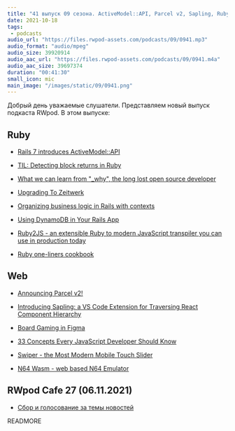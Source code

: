 ```yaml
---
title: "41 выпуск 09 сезона. ActiveModel::API, Parcel v2, Sapling, Ruby2JS, Ruby one-liners cookbook, Swiper, N64 Wasm и прочее"
date: 2021-10-18
tags:
 - podcasts
audio_url: "https://files.rwpod-assets.com/podcasts/09/0941.mp3"
audio_format: "audio/mpeg"
audio_size: 39920914
audio_aac_url: "https://files.rwpod-assets.com/podcasts/09/0941.m4a"
audio_aac_size: 39697374
duration: "00:41:30"
small_icon: mic
main_image: "/images/static/09/0941.png"
---
```


Добрый день уважаемые слушатели. Представляем новый выпуск подкаста RWpod. В этом выпуске:

## Ruby

 - [Rails 7 introduces ActiveModel::API](https://blog.saeloun.com/2021/10/13/rails-7-introduces-activemodel-api)
 - [TIL: Detecting block returns in Ruby](https://island94.org/2021/10/til-detecting-block-returns-in-ruby)
 - [What we can learn from "_why", the long lost open source developer](https://github.com/readme/featured/why-the-lucky-stiff)
 - [Upgrading To Zeitwerk](https://www.fastruby.io/blog/rails/upgrade/zeitwerk/upgrading-to-zeitwerk.html)


 - [Organizing business logic in Rails with contexts](https://nts.strzibny.name/business-logic-in-rails-with-contexts/)
 - [Using DynamoDB in Your Rails App](https://www.honeybadger.io/blog/aws-dynamo-db-rails/)
 - [Ruby2JS - an extensible Ruby to modern JavaScript transpiler you can use in production today](https://www.ruby2js.com/)
 - [Ruby one-liners cookbook](https://learnbyexample.github.io/learn_ruby_oneliners/)

## Web

 - [Announcing Parcel v2!](https://parceljs.org/blog/v2/)
 - [Introducing Sapling: a VS Code Extension for Traversing React Component Hierarchy](https://javascript.plainenglish.io/introducing-sapling-a-vs-code-extension-for-traversing-your-react-component-hierarchy-3ac94d95887e)
 - [Board Gaming in Figma](https://mastery.games/post/board-gaming-in-figma/)


 - [33 Concepts Every JavaScript Developer Should Know](https://github.com/leonardomso/33-js-concepts#readme)
 - [Swiper - the Most Modern Mobile Touch Slider](https://swiperjs.com/)
 - [N64 Wasm - web based N64 Emulator](https://www.neilb.net/n64wasm/)

## RWpod Cafe 27 (06.11.2021)

 - [Сбор и голосование за темы новостей](https://github.com/rwpod/cafe-discussions/discussions/12)


READMORE
